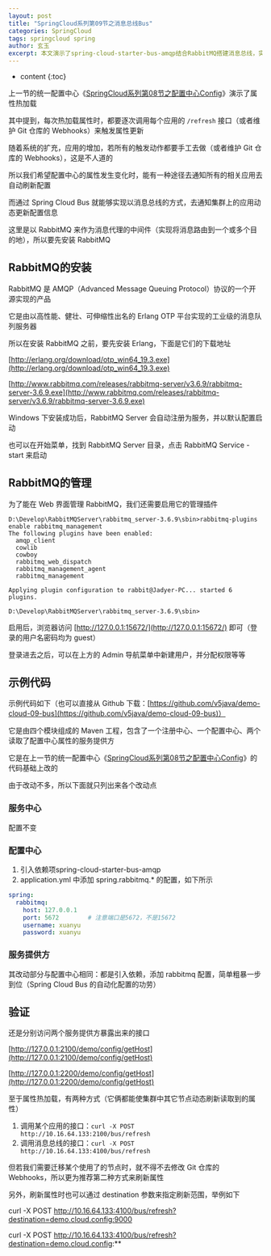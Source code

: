 ```yaml
---
layout: post
title: "SpringCloud系列第09节之消息总线Bus"
categories: SpringCloud
tags: springcloud spring
author: 玄玉
excerpt: 本文演示了spring-cloud-starter-bus-amqp结合RabbitMQ搭建消息总线，实现集群上应用读取的属性自动化更新。
---
```


* content
{:toc}


上一节的统一配置中心《[SpringCloud系列第08节之配置中心Config](https://jadyer.github.io/2017/04/17/springcloud-config/)》演示了属性热加载

其中提到，每次热加载属性时，都要逐次调用每个应用的 `/refresh` 接口（或者维护 Git 仓库的 Webhooks）来触发属性更新

随着系统的扩充，应用的增加，若所有的触发动作都要手工去做（或者维护 Git 仓库的 Webhooks），这是不人道的

所以我们希望配置中心的属性发生变化时，能有一种途径去通知所有的相关应用去自动刷新配置

而通过 Spring Cloud Bus 就能够实现以消息总线的方式，去通知集群上的应用动态更新配置信息

这里是以 RabbitMQ 来作为消息代理的中间件（实现将消息路由到一个或多个目的地），所以要先安装 RabbitMQ

## RabbitMQ的安装

RabbitMQ 是 AMQP（Advanced Message Queuing Protocol）协议的一个开源实现的产品

它是由以高性能、健壮、可伸缩性出名的 Erlang OTP 平台实现的工业级的消息队列服务器

所以在安装 RabbitMQ 之前，要先安装 Erlang，下面是它们的下载地址

[http://erlang.org/download/otp_win64_19.3.exe](http://erlang.org/download/otp_win64_19.3.exe)

[http://www.rabbitmq.com/releases/rabbitmq-server/v3.6.9/rabbitmq-server-3.6.9.exe](http://www.rabbitmq.com/releases/rabbitmq-server/v3.6.9/rabbitmq-server-3.6.9.exe)

Windows 下安装成功后，RabbitMQ Server 会自动注册为服务，并以默认配置启动

也可以在开始菜单，找到 RabbitMQ Server 目录，点击 RabbitMQ Service - start 来启动

## RabbitMQ的管理

为了能在 Web 界面管理 RabbitMQ，我们还需要启用它的管理插件

```
D:\Develop\RabbitMQServer\rabbitmq_server-3.6.9\sbin>rabbitmq-plugins enable rabbitmq_management
The following plugins have been enabled:
  amqp_client
  cowlib
  cowboy
  rabbitmq_web_dispatch
  rabbitmq_management_agent
  rabbitmq_management

Applying plugin configuration to rabbit@Jadyer-PC... started 6 plugins.

D:\Develop\RabbitMQServer\rabbitmq_server-3.6.9\sbin>
```

启用后，浏览器访问 [http://127.0.0.1:15672/](http://127.0.0.1:15672/) 即可（登录的用户名密码均为 guest）

登录进去之后，可以在上方的 Admin 导航菜单中新建用户，并分配权限等等

## 示例代码

示例代码如下（也可以直接从 Github 下载：[https://github.com/v5java/demo-cloud-09-bus](https://github.com/v5java/demo-cloud-09-bus)）

它是由四个模块组成的 Maven 工程，包含了一个注册中心、一个配置中心、两个读取了配置中心属性的服务提供方

它是在上一节的统一配置中心《[SpringCloud系列第08节之配置中心Config](https://jadyer.github.io/2017/04/17/springcloud-config/)》的代码基础上改的

由于改动不多，所以下面就只列出来各个改动点

### 服务中心

配置不变

### 配置中心

1. 引入依赖项spring-cloud-starter-bus-amqp
2. application.yml 中添加 spring.rabbitmq.* 的配置，如下所示
```yml
spring:
  rabbitmq:
    host: 127.0.0.1
    port: 5672        # 注意端口是5672，不是15672
    username: xuanyu
    password: xuanyu
```

### 服务提供方

其改动部分与配置中心相同：都是引入依赖，添加 rabbitmq 配置，简单粗暴一步到位（Spring Cloud Bus 的自动化配置的功劳）

## 验证

还是分别访问两个服务提供方暴露出来的接口

[http://127.0.0.1:2100/demo/config/getHost](http://127.0.0.1:2100/demo/config/getHost)

[http://127.0.0.1:2200/demo/config/getHost](http://127.0.0.1:2200/demo/config/getHost)

至于属性热加载，有两种方式（它俩都能使集群中其它节点动态刷新读取到的属性）

1. 调用某个应用的接口：`curl -X POST http://10.16.64.133:2100/bus/refresh`
2. 调用消息总线的接口：`curl -X POST http://10.16.64.133:4100/bus/refresh`

但若我们需要迁移某个使用了的节点时，就不得不去修改 Git 仓库的 Webhooks，所以更为推荐第二种方式来刷新属性

另外，刷新属性时也可以通过 destination 参数来指定刷新范围，举例如下

curl -X POST http://10.16.64.133:4100/bus/refresh?destination=demo.cloud.config:9000

curl -X POST http://10.16.64.133:4100/bus/refresh?destination=demo.cloud.config:**